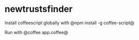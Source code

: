 newtrustsfinder
===============

Install coffeescript globally with @npm install -g coffee-script@

Run with @coffee app.coffee@